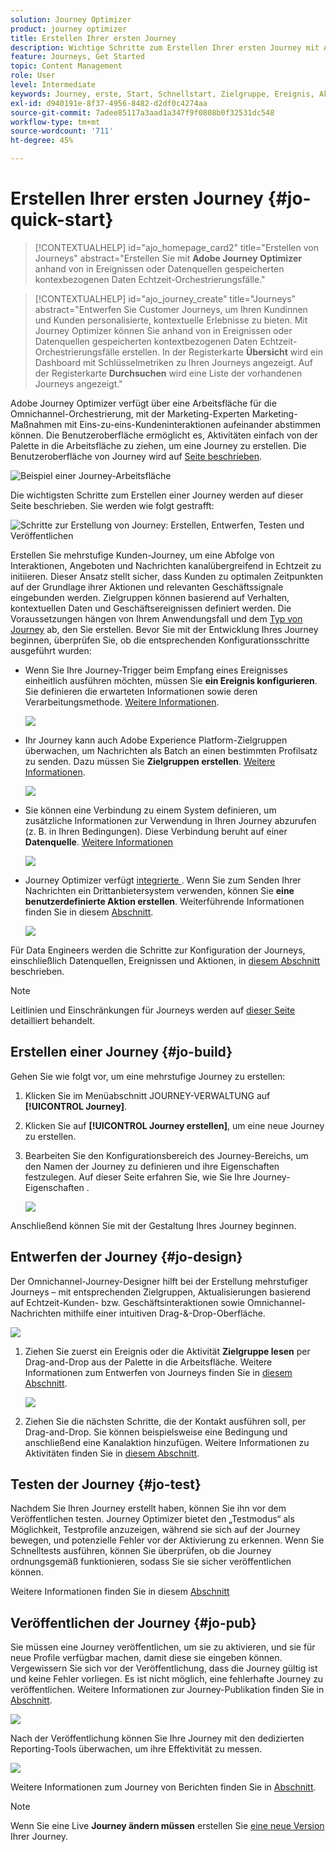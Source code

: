 ```yaml
---
solution: Journey Optimizer
product: journey optimizer
title: Erstellen Ihrer ersten Journey
description: Wichtige Schritte zum Erstellen Ihrer ersten Journey mit Adobe Journey Optimizer
feature: Journeys, Get Started
topic: Content Management
role: User
level: Intermediate
keywords: Journey, erste, Start, Schnellstart, Zielgruppe, Ereignis, Aktion
exl-id: d940191e-8f37-4956-8482-d2df0c4274aa
source-git-commit: 7adee85117a3aad1a347f9f0808b0f32531dc548
workflow-type: tm+mt
source-wordcount: '711'
ht-degree: 45%

---
```


# Erstellen Ihrer ersten Journey {#jo-quick-start}

>[!CONTEXTUALHELP]
>id="ajo_homepage_card2"
>title="Erstellen von Journeys"
>abstract="Erstellen Sie mit **Adobe Journey Optimizer** anhand von in Ereignissen oder Datenquellen gespeicherten kontexbezogenen Daten Echtzeit-Orchestrierungsfälle."

>[!CONTEXTUALHELP]
>id="ajo_journey_create"
>title="Journeys"
>abstract="Entwerfen Sie Customer Journeys, um Ihren Kundinnen und Kunden personalisierte, kontextuelle Erlebnisse zu bieten. Mit Journey Optimizer können Sie anhand von in Ereignissen oder Datenquellen gespeicherten kontextbezogenen Daten Echtzeit-Orchestrierungsfälle erstellen. In der Registerkarte **Übersicht** wird ein Dashboard mit Schlüsselmetriken zu Ihren Journeys angezeigt. Auf der Registerkarte **Durchsuchen** wird eine Liste der vorhandenen Journeys angezeigt."

Adobe Journey Optimizer verfügt über eine Arbeitsfläche für die Omnichannel-Orchestrierung, mit der Marketing-Experten Marketing-Maßnahmen mit Eins-zu-eins-Kundeninteraktionen aufeinander abstimmen können. Die Benutzeroberfläche ermöglicht es, Aktivitäten einfach von der Palette in die Arbeitsfläche zu ziehen, um eine Journey zu erstellen. Die Benutzeroberfläche von Journey wird auf [ Seite beschrieben](journey-ui.md).

![Beispiel einer Journey-Arbeitsfläche](assets/journey38.png)


Die wichtigsten Schritte zum Erstellen einer Journey werden auf dieser Seite beschrieben. Sie werden wie folgt gestrafft:

![Schritte zur Erstellung von Journey: Erstellen, Entwerfen, Testen und Veröffentlichen](assets/journey-creation-process.png)


Erstellen Sie mehrstufige Kunden-Journey, um eine Abfolge von Interaktionen, Angeboten und Nachrichten kanalübergreifend in Echtzeit zu initiieren. Dieser Ansatz stellt sicher, dass Kunden zu optimalen Zeitpunkten auf der Grundlage ihrer Aktionen und relevanten Geschäftssignale eingebunden werden. Zielgruppen können basierend auf Verhalten, kontextuellen Daten und Geschäftsereignissen definiert werden. Die Voraussetzungen hängen von Ihrem Anwendungsfall und dem [Typ von Journey](entry-management.md#types-of-journeys) ab, den Sie erstellen. Bevor Sie mit der Entwicklung Ihres Journey beginnen, überprüfen Sie, ob die entsprechenden Konfigurationsschritte ausgeführt wurden:

* Wenn Sie Ihre Journey-Trigger beim Empfang eines Ereignisses einheitlich ausführen möchten, müssen Sie **ein Ereignis konfigurieren**. Sie definieren die erwarteten Informationen sowie deren Verarbeitungsmethode. [Weitere Informationen](../event/about-events.md).

  ![](assets/jo-event7bis.png)

* Ihr Journey kann auch Adobe Experience Platform-Zielgruppen überwachen, um Nachrichten als Batch an einen bestimmten Profilsatz zu senden. Dazu müssen Sie **Zielgruppen erstellen**. [Weitere Informationen](../audience/about-audiences.md).

  ![](assets/segment2.png)

* Sie können eine Verbindung zu einem System definieren, um zusätzliche Informationen zur Verwendung in Ihren Journey abzurufen (z. B. in Ihren Bedingungen). Diese Verbindung beruht auf einer **Datenquelle**. [Weitere Informationen](../datasource/about-data-sources.md)

  ![](assets/jo-datasource.png)

* Journey Optimizer verfügt [ integrierte ](../building-journeys/journeys-message.md). Wenn Sie zum Senden Ihrer Nachrichten ein Drittanbietersystem verwenden, können Sie **eine benutzerdefinierte Aktion erstellen**. Weiterführende Informationen finden Sie in diesem [Abschnitt](../action/action.md).

  ![](assets/custom2.png)


Für Data Engineers werden die Schritte zur Konfiguration der Journeys, einschließlich Datenquellen, Ereignissen und Aktionen, in [diesem Abschnitt](../configuration/about-data-sources-events-actions.md) beschrieben.


>[!NOTE]
>
>Leitlinien und Einschränkungen für Journeys werden auf [dieser Seite](../start/guardrails.md) detailliert behandelt.

## Erstellen einer Journey {#jo-build}

Gehen Sie wie folgt vor, um eine mehrstufige Journey zu erstellen:

1. Klicken Sie im Menüabschnitt JOURNEY-VERWALTUNG auf **[!UICONTROL Journey]**.

1. Klicken Sie auf **[!UICONTROL Journey erstellen]**, um eine neue Journey zu erstellen.

1. Bearbeiten Sie den Konfigurationsbereich des Journey-Bereichs, um den Namen der Journey zu definieren und ihre Eigenschaften festzulegen. Auf dieser Seite erfahren Sie, wie Sie Ihre Journey-Eigenschaften [](journey-properties.md).

   ![](assets/jo-properties.png)

Anschließend können Sie mit der Gestaltung Ihres Journey beginnen.

## Entwerfen der Journey {#jo-design}

Der Omnichannel-Journey-Designer hilft bei der Erstellung mehrstufiger Journeys – mit entsprechenden Zielgruppen, Aktualisierungen basierend auf Echtzeit-Kunden- bzw. Geschäftsinteraktionen sowie Omnichannel-Nachrichten mithilfe einer intuitiven Drag-&amp;-Drop-Oberfläche.

![](assets/journey38.png)

1. Ziehen Sie zuerst ein Ereignis oder die Aktivität **Zielgruppe lesen** per Drag-and-Drop aus der Palette in die Arbeitsfläche. Weitere Informationen zum Entwerfen von Journeys finden Sie in [diesem Abschnitt](using-the-journey-designer.md).

   ![](assets/read-segment.png)

1. Ziehen Sie die nächsten Schritte, die der Kontakt ausführen soll, per Drag-and-Drop. Sie können beispielsweise eine Bedingung und anschließend eine Kanalaktion hinzufügen. Weitere Informationen zu Aktivitäten finden Sie in [diesem Abschnitt](about-journey-activities.md).

## Testen der Journey {#jo-test}

Nachdem Sie Ihren Journey erstellt haben, können Sie ihn vor dem Veröffentlichen testen. Journey Optimizer bietet den „Testmodus“ als Möglichkeit, Testprofile anzuzeigen, während sie sich auf der Journey bewegen, und potenzielle Fehler vor der Aktivierung zu erkennen. Wenn Sie Schnelltests ausführen, können Sie überprüfen, ob die Journey ordnungsgemäß funktionieren, sodass Sie sie sicher veröffentlichen können.

Weitere Informationen finden Sie in diesem [Abschnitt](testing-the-journey.md)

## Veröffentlichen der Journey {#jo-pub}

Sie müssen eine Journey veröffentlichen, um sie zu aktivieren, und sie für neue Profile verfügbar machen, damit diese sie eingeben können. Vergewissern Sie sich vor der Veröffentlichung, dass die Journey gültig ist und keine Fehler vorliegen. Es ist nicht möglich, eine fehlerhafte Journey zu veröffentlichen. Weitere Informationen zur Journey-Publikation finden Sie in [Abschnitt](publishing-the-journey.md).

![](assets/jo-journeyuc2_32bis.png)

Nach der Veröffentlichung können Sie Ihre Journey mit den dedizierten Reporting-Tools überwachen, um ihre Effektivität zu messen.

![](assets/jo-dynamic_report_journey_12.png)

Weitere Informationen zum Journey von Berichten finden Sie in [Abschnitt](../reports/live-report.md).

>[!NOTE]
>
>Wenn Sie eine Live **Journey ändern müssen** erstellen Sie [eine neue Version](journey-ui.md#journey-versions) Ihrer Journey.
